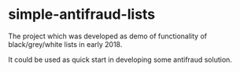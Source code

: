 # simple-antifraud-lists

The project which was developed as demo of functionality of black/grey/white  lists in early 2018. 

It could be used as quick start in developing some antifraud solution. 
 